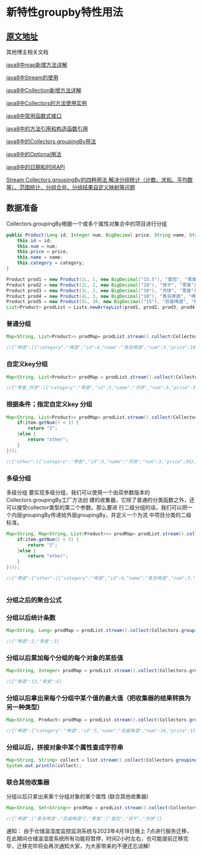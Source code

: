 # 新特性groupby特性用法





##  [原文地址](https://blog.csdn.net/u014231523/article/details/102535902)

其他博主相关文档

[java8中map新增方法详解](https://blog.csdn.net/u014231523/article/details/100624932)

[java8中Stream的使用](https://blog.csdn.net/u014231523/article/details/100636009)

[java8中Collection新增方法详解](https://blog.csdn.net/u014231523/article/details/100636059)

[java8中Collectors的方法使用实例 ](https://blog.csdn.net/u014231523/article/details/100637239)

[java8中常用函数式接口](https://blog.csdn.net/u014231523/article/details/101647679)

[java8中的方法引用和构造函数引用](https://blog.csdn.net/u014231523/article/details/101718491)

[java8中的Collectors.groupingBy用法](https://blog.csdn.net/u014231523/article/details/102535902)

[java8中的Optional用法](https://blog.csdn.net/u014231523/article/details/102649003)

[java8中的日期和时间API](https://blog.csdn.net/u014231523/article/details/102652501)


[Stream Collectors.groupingBy的四种用法 解决分组统计（计数、求和、平均数等）、范围统计、分组合并、分组结果自定义映射等问题](http://e.betheme.net/article/show-985998.html?action=onClick)


## 数据准备

Collectors.groupingBy根据一个或多个属性对集合中的项目进行分组

```java
public Product(Long id, Integer num, BigDecimal price, String name, String category) {
	this.id = id;
	this.num = num;
	this.price = price;
	this.name = name;
	this.category = category;
}

Product prod1 = new Product(1L, 1, new BigDecimal("15.5"), "面包", "零食");
Product prod2 = new Product(2L, 2, new BigDecimal("20"), "饼干", "零食");
Product prod3 = new Product(3L, 3, new BigDecimal("30"), "月饼", "零食");
Product prod4 = new Product(4L, 3, new BigDecimal("10"), "青岛啤酒", "啤酒");
Product prod5 = new Product(5L, 10, new BigDecimal("15"), "百威啤酒", "啤酒");
List<Product> prodList = Lists.newArrayList(prod1, prod2, prod3, prod4, prod5);


```

### 普通分组


```java
Map<String, List<Product>> prodMap= prodList.stream().collect(Collectors.groupingBy(Product::getCategory));

//{"啤酒":[{"category":"啤酒","id":4,"name":"青岛啤酒","num":3,"price":10},{"category":"啤酒","id":5,"name":"百威啤酒","num":10,"price":15}],"零食":[{"category":"零食","id":1,"name":"面包","num":1,"price":15.5},{"category":"零食","id":2,"name":"饼干","num":2,"price":20},{"category":"零食","id":3,"name":"月饼","num":3,"price":30}]}


```

### 自定义key分组

```java
Map<String, List<Product>> prodMap = prodList.stream().collect(Collectors.groupingBy(item -> item.getCategory() + "_" + item.getName()));

//{"零食_月饼":[{"category":"零食","id":3,"name":"月饼","num":3,"price":30}],"零食_面包":[{"category":"零食","id":1,"name":"面包","num":1,"price":15.5}],"啤酒_百威啤酒":[{"category":"啤酒","id":5,"name":"百威啤酒","num":10,"price":15}],"啤酒_青岛啤酒":[{"category":"啤酒","id":4,"name":"青岛啤酒","num":3,"price":10}],"零食_饼干":[{"category":"零食","id":2,"name":"饼干","num":2,"price":20}]}


```


### 根据条件；指定自定义key 分组


```java
Map<String, List<Product>> prodMap= prodList.stream().collect(Collectors.groupingBy(item -> {
	if(item.getNum() < 3) {
		return "3";
	}else {
		return "other";
	}
}));

//{"other":[{"category":"零食","id":3,"name":"月饼","num":3,"price":30},{"category":"啤酒","id":4,"name":"青岛啤酒","num":3,"price":10},{"category":"啤酒","id":5,"name":"百威啤酒","num":10,"price":15}],"3":[{"category":"零食","id":1,"name":"面包","num":1,"price":15.5},{"category":"零食","id":2,"name":"饼干","num":2,"price":20}]}


```


### 多级分组

多级分组
要实现多级分组，我们可以使用一个由双参数版本的Collectors.groupingBy工厂方法创 建的收集器，它除了普通的分类函数之外，还可以接受collector类型的第二个参数。那么要进 行二级分组的话，我们可以把一个内层groupingBy传递给外层groupingBy，并定义一个为流 中项目分类的二级标准。


```java
Map<String, Map<String, List<Product>>> prodMap= prodList.stream().collect(Collectors.groupingBy(Product::getCategory, Collectors.groupingBy(item -> {
	if(item.getNum() < 3) {
		return "3";
	}else {
		return "other";
	}
})));

//{"啤酒":{"other":[{"category":"啤酒","id":4,"name":"青岛啤酒","num":3,"price":10},{"category":"啤酒","id":5,"name":"百威啤酒","num":10,"price":15}]},"零食":{"other":[{"category":"零食","id":3,"name":"月饼","num":3,"price":30}],"3":[{"category":"零食","id":1,"name":"面包","num":1,"price":15.5},{"category":"零食","id":2,"name":"饼干","num":2,"price":20}]}}



```


### 分组之后的聚合公式


### 分组以后统计条数
```java
Map<String, Long> prodMap = prodList.stream().collect(Collectors.groupingBy(Product::getCategory, Collectors.counting()));

//{"啤酒":2,"零食":3}

```

### 分组以后累加每个分组的每个对象的某些值

```java
Map<String, Integer> prodMap = prodList.stream().collect(Collectors.groupingBy(Product::getCategory, Collectors.summingInt(Product::getNum)));

//{"啤酒":13,"零食":6}

```

### 分组以后拿出来每个分组中某个值的最大值（把收集器的结果转换为另一种类型）


```java
Map<String, Product> prodMap = prodList.stream().collect(Collectors.groupingBy(Product::getCategory, Collectors.collectingAndThen(Collectors.maxBy(Comparator.comparingInt(Product::getNum)), Optional::get)));

//{"啤酒":{"category":"啤酒","id":5,"name":"百威啤酒","num":10,"price":15},"零食":{"category":"零食","id":3,"name":"月饼","num":3,"price":30}}


```

### 分组以后，拼接对象中某个属性查成字符串


```java
Map<String, String> collect = list.stream().collect(Collectors.groupingBy(HiddendangerInfoFlowInfo::getRectifyPeopleId, Collectors.mapping(item -> item.getDescription().substring(0, 3), Collectors.joining(","))));
System.out.println(collect);
```





### 联合其他收集器

分组以后只拿出来某个分组对象的某个属性 (联合其他收集器)

```java
Map<String, Set<String>> prodMap = prodList.stream().collect(Collectors.groupingBy(Product::getCategory, Collectors.mapping(Product::getName, Collectors.toSet())));

//{"啤酒":["青岛啤酒","百威啤酒"],"零食":["面包","饼干","月饼"]}


```
通知：
	由于仓储温湿度监控监测系统与2023年4月18日晚上 7点进行服务迁移，在此期间仓储温湿度系统所有功能将暂停，时间2小时左右，也可能提前迁移完毕，迁移完毕将会再次通知大家，为大家带来的不便还忘谅解!